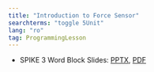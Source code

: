 ```yaml
---
title: "Introduction to Force Sensor"
searchterms: "toggle 5Unit"
lang: "ro"
tag: ProgrammingLesson
---
```

 <ul>
 <li class="ng-binding">SPIKE 3 Word Block Slides:
 <a href="ProgrammingLessons/SP3ForceSensor(rom).pptx">PPTX</a>,
 <a href="ProgrammingLessons/SP3ForceSensor(rom).pdf">PDF</a>
 </li>

 </ul>
